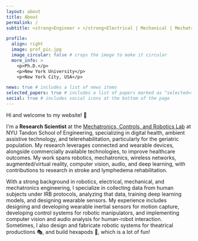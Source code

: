 ```yaml
---
layout: about
title: About
permalink: /
subtitle: <strong>Engineer > </strong>Electrical | Mechanical | Mechatronics & Robotics<br><strong>Dessert Connoisseur</strong>🍦(Self proclaimed)

profile:
  align: right
  image: prof_pic.jpg
  image_circular: false # crops the image to make it circular
  more_info: >
    <p>Ph.D.</p>
    <p>New York University</p>
    <p>New York City, USA</p>

news: true # includes a list of news items
selected_papers: true # includes a list of papers marked as "selected={true}"
social: true # includes social icons at the bottom of the page
---
```


Hi and welcome to my website! :wave:

I'm a **Research Scientist** at the [Mechatronics, Controls, and Robotics Lab](http://mechatronics.engineering.nyu.edu/) at NYU Tandon School of Engineering, specializing in digital health, ambient assistive technology, and telerehabilitation, particularly for the geriatric population. My research leverages connected and wearable devices, alongside commercially available technologies, to improve healthcare outcomes. My work spans robotics, mechatronics, wireless networks, augmented/virtual reality, computer vision, audio, and deep learning, with contributions to research in stroke and lymphedema rehabilitation.

With a strong background in robotics, electrical, mechanical, and mechatronics engineering, I specialize in collecting data from human subjects under IRB protocols, analyzing that data, training deep learning models, and designing wearable sensors. My experience includes designing and developing wearable inertial sensors for motion capture, developing control systems for robotic manipulators, and implementing computer vision and audio analysis for human-robot interaction. Sometimes, I also design and fabricate robotic systems for theatrical productions :performing_arts:, and build hexapods :octopus:, which is a lot of fun!